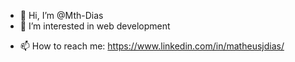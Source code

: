 - 👋 Hi, I’m @Mth-Dias
- 👀 I’m interested in web development
<!-- - 🌱 I’m currently learning React Redux -->
- 📫 How to reach me: https://www.linkedin.com/in/matheusjdias/

<!---
Mth-Dias/Mth-Dias is a ✨ special ✨ repository because its `README.md` (this file) appears on your GitHub profile.
You can click the Preview link to take a look at your changes.
--->
